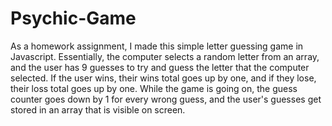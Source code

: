 # Psychic-Game

As a homework assignment, I made this simple letter guessing game in Javascript. Essentially, the computer selects a random letter from an array, and the user has 9 guesses to try and guess the letter that the computer selected. If the user wins, their wins total goes up by one, and if they lose, their loss total goes up by one. While the game is going on, the guess counter goes down by 1 for every wrong guess, and the user's guesses get stored in an array that is visible on screen.